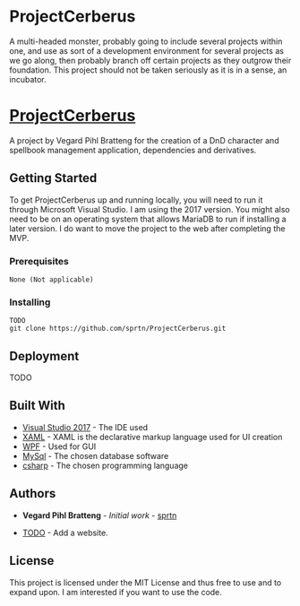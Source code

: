 # ProjectCerberus
A multi-headed monster, probably going to include several projects within one, and use as sort of a development environment for several projects as we go along, then probably branch off certain projects as they outgrow their foundation. This project should not be taken seriously as it is in a sense, an incubator.


# [ProjectCerberus](https://github.com/sprtn/ProjectCerberus)

A project by Vegard Pihl Bratteng for the creation of a DnD character and spellbook management application, dependencies and derivatives.

## Getting Started

To get ProjectCerberus up and running locally, you will need to run it through Microsoft Visual Studio. I am using the 2017 version.
You might also need to be on an operating system that allows MariaDB to run if installing a later version. I do want to move the project to the web after completing the MVP.


### Prerequisites

```
None (Not applicable)
```

### Installing

```
TODO
git clone https://github.com/sprtn/ProjectCerberus.git
```


## Deployment

TODO

## Built With

* [Visual Studio 2017](https://www.visualstudio.com/vs/whatsnew/) - The IDE used
* [XAML](https://docs.microsoft.com/en-us/dotnet/framework/wpf/advanced/xaml-overview-wpf) - XAML is the declarative markup language used for UI creation
* [WPF](https://docs.microsoft.com/en-us/dotnet/framework/wpf/getting-started/introduction-to-wpf-in-vs) - Used for GUI
* [MySql](https://dev.mysql.com/downloads/windows/visualstudio/) - The chosen database software
* [csharp](https://docs.microsoft.com/en-us/dotnet/csharp/) - The chosen programming language


## Authors

* **Vegard Pihl Bratteng** - *Initial work* - [sprtn](https://github.com/sprtn)

* [TODO](#) - Add a website.

## License

This project is licensed under the MIT License and thus free to use and to expand upon. I am interested if you want to use the code.
